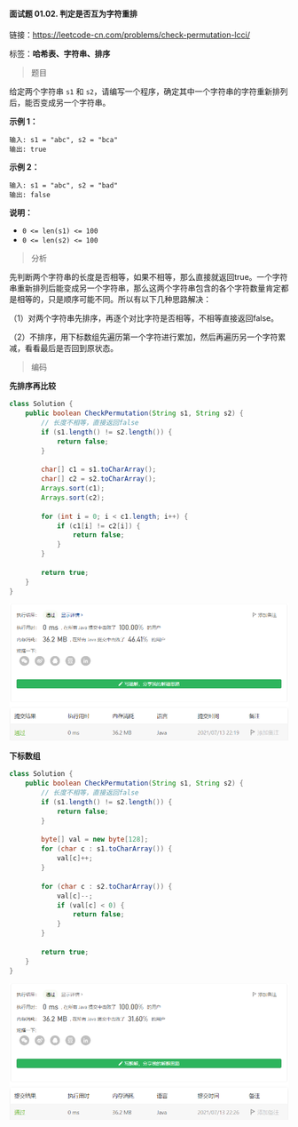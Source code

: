 #### 面试题 01.02. 判定是否互为字符重排

链接：https://leetcode-cn.com/problems/check-permutation-lcci/

标签：**哈希表、字符串、排序**

> 题目

给定两个字符串 `s1` 和 `s2`，请编写一个程序，确定其中一个字符串的字符重新排列后，能否变成另一个字符串。

**示例 1：**

```
输入: s1 = "abc", s2 = "bca"
输出: true 
```

**示例 2：**

```
输入: s1 = "abc", s2 = "bad"
输出: false
```

**说明：**

- `0 <= len(s1) <= 100`
- `0 <= len(s2) <= 100`

> 分析

先判断两个字符串的长度是否相等，如果不相等，那么直接就返回true。一个字符串重新排列后能变成另一个字符串，那么这两个字符串包含的各个字符数量肯定都是相等的，只是顺序可能不同。所以有以下几种思路解决：

（1）对两个字符串先排序，再逐个对比字符是否相等，不相等直接返回false。

（2）不排序，用下标数组先遍历第一个字符进行累加，然后再遍历另一个字符累减，看看最后是否回到原状态。

> 编码

**先排序再比较**

```java
class Solution {
    public boolean CheckPermutation(String s1, String s2) {
        // 长度不相等，直接返回false 
        if (s1.length() != s2.length()) {
            return false;
        }

        char[] c1 = s1.toCharArray();
        char[] c2 = s2.toCharArray();
        Arrays.sort(c1);
        Arrays.sort(c2);

        for (int i = 0; i < c1.length; i++) {
            if (c1[i] != c2[i]) {
                return false;
            }
        }

        return true;
    }
}
```

![image-20210713222000221](面试题01.02.判定是否互为字符重排.assets/image-20210713222000221.png)

**下标数组**

```java
class Solution {
    public boolean CheckPermutation(String s1, String s2) {
        // 长度不相等，直接返回false 
        if (s1.length() != s2.length()) {
            return false;
        }

        byte[] val = new byte[128];
        for (char c : s1.toCharArray()) {
            val[c]++;
        }

        for (char c : s2.toCharArray()) {
            val[c]--;
            if (val[c] < 0) {
                return false;
            }
        }

        return true;
    }
}
```

![image-20210713222725912](面试题01.02.判定是否互为字符重排.assets/image-20210713222725912.png)